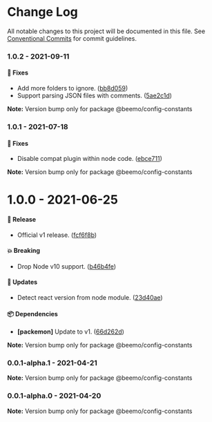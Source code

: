 # Change Log

All notable changes to this project will be documented in this file.
See [Conventional Commits](https://conventionalcommits.org) for commit guidelines.

### 1.0.2 - 2021-09-11

#### 🐞 Fixes

- Add more folders to ignore. ([bb8d059](https://github.com/beemojs/dev/commit/bb8d059))
- Support parsing JSON files with comments. ([5ae2c1d](https://github.com/beemojs/dev/commit/5ae2c1d))

**Note:** Version bump only for package @beemo/config-constants





### 1.0.1 - 2021-07-18

#### 🐞 Fixes

- Disable compat plugin within node code. ([ebce711](https://github.com/beemojs/dev/commit/ebce711))

**Note:** Version bump only for package @beemo/config-constants





# 1.0.0 - 2021-06-25

#### 🎉 Release

- Official v1 release. ([fcf6f8b](https://github.com/beemojs/dev/commit/fcf6f8b))

#### 💥 Breaking

- Drop Node v10 support. ([b46b4fe](https://github.com/beemojs/dev/commit/b46b4fe))

#### 🚀 Updates

- Detect react version from node module. ([23d40ae](https://github.com/beemojs/dev/commit/23d40ae))

#### 📦 Dependencies

- **[packemon]** Update to v1. ([66d262d](https://github.com/beemojs/dev/commit/66d262d))

**Note:** Version bump only for package @beemo/config-constants





### 0.0.1-alpha.1 - 2021-04-21

**Note:** Version bump only for package @beemo/config-constants





### 0.0.1-alpha.0 - 2021-04-20

**Note:** Version bump only for package @beemo/config-constants
